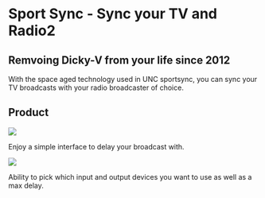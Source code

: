 # Sport Sync - Sync your TV and Radio2 #
## Remvoing Dicky-V from your life since 2012 ##

<p>With the space aged technology used in UNC sportsync, you can sync your TV broadcasts with your radio broadcaster of choice.</p>

## Product ##
<img src='http://sportsync.googlecode.com/svn/img/app1.png' />

Enjoy a simple interface to delay your broadcast with.




<img src='http://sportsync.googlecode.com/svn/img/settings1.png' />

Ability to pick which input and output devices you want to use as well as a max delay.